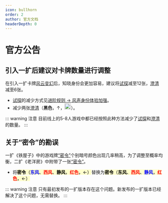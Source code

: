 ```yaml
---
icon: bullhorn
order: 2
author: 官方文档
headerDepth: 0
---
```


# 官方公告

## 引入一扩后建议对卡牌数量进行调整

在引入一扩卡牌[风云变幻](../card/card.md)后，知晓身份会更加容易，建议将[试探](../card/card.md)减至12张，[澄清](../card/card.md)减至6张。

- [试探](../card/card.md)的减少方式见[进阶规则 &rarr; 风声身份体验加强](advanced.md#风声身份体验加强)。
- 减少两张[澄清](../card/card.md)（**黑色**，&uarr;，<img src="/images/lock.png" width="20" height="20" alt="锁定">）。

::: warning 注意
目前线上的5-8人游戏中都已经按照此种方法减少了[试探](../card/card.md)和[澄清](../card/card.md)的数量。
:::

## 关于“密令”的勘误

一扩《铁屋子》中的游戏牌[“密令”](../card/card.md)个别暗号颜色出现几率稍高，为了调整至概率均衡，二扩《老洋房》中附带了一张[“密令”](../card/card.md)。

- 将<span class="card-bg">**密令**（<strong style="color:blue;">东风</strong>、<strong style="color:red;">西风</strong>、**静风**，<strong style="color:red;">红色</strong>，&larr;）</span>替换为<span class="card-bg">**密令**（**东风**、<strong style="color:red;">西风</strong>、<strong style="color:blue;">静风</strong>，<strong style="color:red;">红色</strong>，&larr;）</span>

::: warning 注意
只有最初发布的一扩版本存在这个问题。新发布的一扩版本已经解决了这个问题，无需替换。
:::

<style scoped>
span.card-bg {
  color: black;
  background-color: #FFC;
}
</style>
